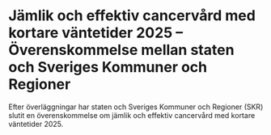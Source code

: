 # Jämlik och effektiv cancervård med kortare väntetider 2025 – Överenskommelse mellan staten och Sveriges Kommuner och Regioner

Efter överläggningar har staten och Sveriges Kommuner och Regioner (SKR) slutit en överenskommelse om jämlik och effektiv cancervård med kortare väntetider 2025.
